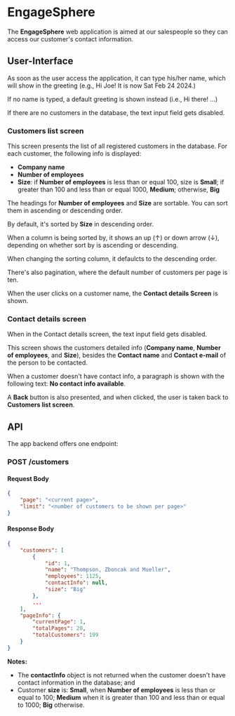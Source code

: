 # EngageSphere

The **EngageSphere** web application is aimed at our salespeople so they can access our customer's contact information.

## User-Interface

As soon as the user access the application, it can type his/her name, which will show in the greeting (e.g., Hi Joe! It is now Sat Feb 24 2024.)

If no name is typed, a default greeting is shown instead (i.e., Hi there! ...)

If there are no customers in the database, the text input field gets disabled.

### Customers list screen

This screen presents the list of all registered customers in the database. For each customer, the following info is displayed:

- **Company name**
- **Number of employees**
- **Size**: if **Number of employees** is less than or equal 100, size is **Small**; if greater than 100 and less than or equal 1000, **Medium**; otherwise, **Big**

The headings for **Number of employees** and **Size** are sortable. You can sort them in ascending or descending order.

By default, it's sorted by **Size** in descending order.

When a column is being sorted by, it shows an up (&uarr;) or down arrow (&darr;), depending on whether sort by is ascending or descending.

When changing the sorting column, it defaulcts to the descending order.

There's also pagination, where the default number of customers per page is ten.

When the user clicks on a customer name, the **Contact details Screen** is shown.

### Contact details screen

When in the Contact details screen, the text input field gets disabled.

This screen shows the customers detailed info (**Company name**, **Number of employees**, and **Size**), besides the **Contact name** and **Contact e-mail** of the person to be contacted.

When a customer doesn't have contact info, a paragraph is shown with the following text: **No contact info available**.

A **Back** button is also presented, and when clicked, the user is taken back to **Customers list screen**.

## API

The app backend offers one endpoint:

### POST /customers

#### Request Body

```json
{
    "page": "<current page>",
    "limit": "<number of customers to be shown per page>"
}
```

#### Response Body

```json
{
    "customers": [
        {
            "id": 1,
            "name": "Thompson, Zboncak and Mueller",
            "employees": 1125,
            "contactInfo": null,
            "size": "Big"
        },
        ...
    ],
    "pageInfo": {
        "currentPage": 1,
        "totalPages": 20,
        "totalCustomers": 199
    }
}
```

**Notes:**

- The **contactInfo** object is not returned when the customer doesn't have contact information in the database; and
- Customer **size** is: **Small**, when **Number of employees** is less than or equal to 100; **Medium** when it is greater than 100 and less than or equal to 1000; **Big** otherwise.
